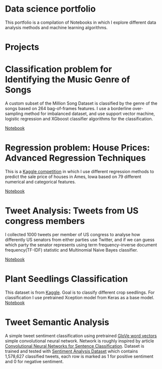 # Data science portfolio

This portfolio is a compilation of Notebooks in which I explore different data analysis methods and machine learning algorithms.

# Projects

# Classification problem for Identifying the Music Genre of Songs

 A custom subset of the Million Song Dataset is classified by the genre of the songs based on 264 bag-of-frames features.
 I use a borderline over-sampling method for imbalanced dataset, and use support vector machine, logistic regression and XGboost classifier algorithms for the classification.
 
  [Notebook](https://github.com/ed-datascience/Data-Science/blob/master/Notebooks/Song_Classification.ipynb)
 
 # Regression problem: House Prices: Advanced Regression Techniques
 
 This is a [Kaggle competition](https://www.kaggle.com/c/house-prices-advanced-regression-techniques) in which I use different regression methods to predict the sale price of houses in Ames, Iowa based on 79 different numerical and categorical features.
 
 [Notebook](https://github.com/ed-datascience/Data-Science/blob/master/Notebooks/HousePriceRegression.ipynb)
 
 # Tweet Analysis: Tweets from US congress members
 
 I collected 1000 tweets per member of US congress to analyse how differently US senators from either parties use Twitter, and if we can guess which party the senator represents using term frequency–inverse document frequency(TF-IDF) statistic and Multinomial Naive Bayes classifier.
 
  [Notebook](https://github.com/ed-datascience/Data-Science/blob/master/Notebooks/Congress_Tweet_Analysis.ipynb)
  
  # Plant Seedlings Classification
  
  This dataset is from [Kaggle](https://www.kaggle.com/c/plant-seedlings-classification). Goal is to classify different crop seedlings. For classification I use pretrained Xception model from Keras as a base model.
  [Notebook](https://github.com/ed-datascience/Data-Science/blob/master/Notebooks/Plant_Seedlings_Classification.ipynb)
  
# Tweet Semantic Analysis

A simple tweet sentiment classification using pretrained [GloVe word vectors](https://nlp.stanford.edu/projects/glove/) simple convolutional neural network. Network is roughly inspired by article [Convolutional Neural Networks for Sentence Classification](https://arxiv.org/abs/1408.5882). Dataset is trained and tested with [Sentiment Analysis Dataset](http://thinknook.com/twitter-sentiment-analysis-training-corpus-dataset-2012-09-22/) which contains 1,578,627 classified tweets, each row is marked as 1 for positive sentiment and 0 for negative sentiment.
